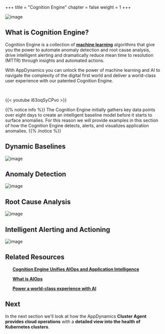 +++
title = "Cognition Engine"
chapter = false
weight = 1
+++

![image](/images/operate/ad_team_cloudops.png)


## What is Cognition Engine?

Cognition Engine is a collection of <a href="https://www.appdynamics.com/product/how-it-works/machine-learning" target="_blank">**machine learning**</a> algorithms that give you the power to automate anomaly detection and root cause analysis, drive intelligent alerting and dramatically reduce mean time to resolution (MTTR) through insights and automated actions.

With AppDynamics you can unlock the power of machine learning and AI to navigate the complexity of the digital first world and deliver a world-class user experience with our patented Cognition Engine.

<br>

{{< youtube i63oqSyCPvo >}}


{{% notice info %}}
The Cognition Engine initially gathers key data points over eight days to create an intelligent baseline model before it starts to surface anomalies.  For this reason we will provide examples in this section of how the Cognition Engine detects, alerts, and visualizes application anomalies.
{{% /notice %}}


## Dynamic Baselines

![image](/images/operate/cognition_eng_00.png)

## Anomaly Detection

![image](/images/operate/cognition_eng_01.png)

## Root Cause Analysis

![image](/images/operate/cognition_eng_02.png)

## Intelligent Alerting and Actioning

![image](/images/operate/cognition_eng_03.png)


## Related Resources

&nbsp;&nbsp;&nbsp;&nbsp;<span style="color: #4e3eb1;"><i class='fas fa-certificate'></i></span>&nbsp; <a href="https://www.appdynamics.com/blog/product/cognition-engine-aiops-app-intelligence/" target="_blank">**Cognition Engine Unifies AIOps and Application Intelligence**</a>

&nbsp;&nbsp;&nbsp;&nbsp;<span style="color: #4e3eb1;"><i class='fas fa-certificate'></i></span>&nbsp; <a href="https://www.appdynamics.com/central-nervous-system/what-is-ai-ops" target="_blank">**What is AIOps**</a>

&nbsp;&nbsp;&nbsp;&nbsp;<span style="color: #4e3eb1;"><i class='fas fa-certificate'></i></span>&nbsp; <a href="https://youtu.be/Yn6ZXHIM4R8" target="_blank">**Power a world-class experience with AI**</a>


## Next <i class='fas fa-cog fa-spin'></i>

In the next section we'll look at how the AppDynamics **Cluster Agent provides cloud operations** with a **detailed view into the health of Kubernetes clusters**.



<!---
{{% notice warning %}}
The Cloud9 workspace should be built by an IAM user with Administrator privileges,
not the root account user. Please ensure you are logged in as an IAM user, not the root
account user.
{{% /notice %}}
-->

<!---
{{% notice info %}}
This workshop was designed to run in the **Oregon (us-west-2)** region. **Please don't
run in any other region.** Future versions of this workshop will expand region availability,
and this message will be removed.
{{% /notice %}}
-->

<!---
{{% notice tip %}}
Ad blockers, javascript disablers, and tracking blockers should be disabled for
the cloud9 domain, or connecting to the workspace might be impacted.
Cloud9 requires third-party-cookies. You can whitelist the [specific domains]( https://docs.aws.amazon.com/cloud9/latest/user-guide/troubleshooting.html#troubleshooting-env-loading).
{{% /notice %}}
-->



